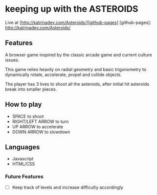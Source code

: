 # keeping up with the ASTEROIDS

Live at [http://katrinadev.com/Asteroids/][github-pages]
[github-pages]: http://katrinadev.com/Asteroids/


## Features

A browser game inspired by the classic arcade game and current culture issues.

This game relies heavily on radial geometry and basic trigonometry to dynamically rotate, accelerate, propel and collide objects.

The player has 3 lives to shoot all the asteroids, after initial hit asteroids
break into smaller pieces.

## How to play

- SPACE to shoot
- RIGHT/LEFT ARROW to turn
- UP ARROW to accelerate
- DOWN ARROW to slowdown

## Languages

- Javascript
- HTML/CSS



### Future Features
- [ ] Keep track of levels and increase difficulty accordingly
